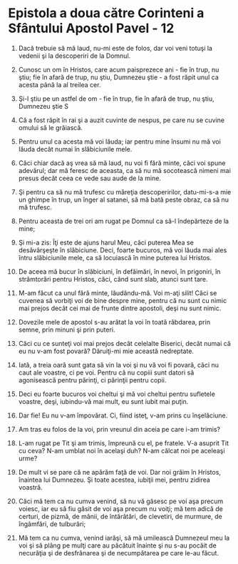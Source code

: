 # Epistola a doua c&#259;tre Corinteni a Sf&#226;ntului Apostol Pavel - 12

1. Dacă trebuie să mă laud, nu-mi este de folos, dar voi veni totuşi la vedenii şi la descoperiri de la Domnul. 

2. Cunosc un om în Hristos, care acum paisprezece ani - fie în trup, nu ştiu; fie în afară de trup, nu ştiu, Dumnezeu ştie - a fost răpit unul ca acesta până la al treilea cer. 

3. Şi-l ştiu pe un astfel de om - fie în trup, fie în afară de trup, nu ştiu, Dumnezeu ştie S 

4. Că a fost răpit în rai şi a auzit cuvinte de nespus, pe care nu se cuvine omului să le grăiască. 

5. Pentru unul ca acesta mă voi lăuda; iar pentru mine însumi nu mă voi lăuda decât numai în slăbiciunile mele. 

6. Căci chiar dacă aş vrea să mă laud, nu voi fi fără minte, căci voi spune adevărul; dar mă feresc de aceasta, ca să nu mă socotească nimeni mai presus decât ceea ce vede sau aude de la mine. 

7. Şi pentru ca să nu mă trufesc cu măreţia descoperirilor, datu-mi-s-a mie un ghimpe în trup, un înger al satanei, să mă bată peste obraz, ca să nu mă trufesc. 

8. Pentru aceasta de trei ori am rugat pe Domnul ca să-l îndepărteze de la mine; 

9. Şi mi-a zis: Îţi este de ajuns harul Meu, căci puterea Mea se desăvârşeşte în slăbiciune. Deci, foarte bucuros, mă voi lăuda mai ales întru slăbiciunile mele, ca să locuiască în mine puterea lui Hristos. 

10. De aceea mă bucur în slăbiciuni, în defăimări, în nevoi, în prigoniri, în strâmtorări pentru Hristos, căci, când sunt slab, atunci sunt tare. 

11. M-am făcut ca unul fără minte, lăudându-mă. Voi m-aţi silit! Căci se cuvenea să vorbiţi voi de bine despre mine, pentru că nu sunt cu nimic mai prejos decât cei mai de frunte dintre apostoli, deşi nu sunt nimic. 

12. Dovezile mele de apostol s-au arătat la voi în toată răbdarea, prin semne, prin minuni şi prin puteri. 

13. Căci cu ce sunteţi voi mai prejos decât celelalte Biserici, decât numai că eu nu v-am fost povară? Dăruiţi-mi mie această nedreptate. 

14. Iată, a treia oară sunt gata să vin la voi şi nu vă voi fi povară, căci nu caut ale voastre, ci pe voi. Pentru că nu copiii sunt datori să agonisească pentru părinţi, ci părinţii pentru copii. 

15. Deci eu foarte bucuros voi cheltui şi mă voi cheltui pentru sufletele voastre, deşi, iubindu-vă mai mult, eu sunt iubit mai puţin. 

16. Dar fie! Eu nu v-am împovărat. Ci, fiind isteţ, v-am prins cu înşelăciune. 

17. Am tras eu folos de la voi, prin vreunul din aceia pe care i-am trimis? 

18. L-am rugat pe Tit şi am trimis, împreună cu el, pe fratele. V-a asuprit Tit cu ceva? N-am umblat noi în acelaşi duh? N-am călcat noi pe aceleaşi urme? 

19. De mult vi se pare că ne apărăm faţă de voi. Dar noi grăim în Hristos, înaintea lui Dumnezeu. Şi toate acestea, iubiţii mei, pentru zidirea voastră. 

20. Căci mă tem ca nu cumva venind, să nu vă găsesc pe voi aşa precum voiesc, iar eu să fiu găsit de voi aşa precum nu voiţi; mă tem adică de certuri, de pizmă, de mânii, de întărâtări, de clevetiri, de murmure, de îngâmfări, de tulburări; 

21. Mă tem ca nu cumva, venind iarăşi, să mă umilească Dumnezeul meu la voi şi să plâng pe mulţi care au păcătuit înainte şi nu s-au pocăit de necurăţia şi de desfrânarea şi de necumpătarea pe care le-au făcut. 

